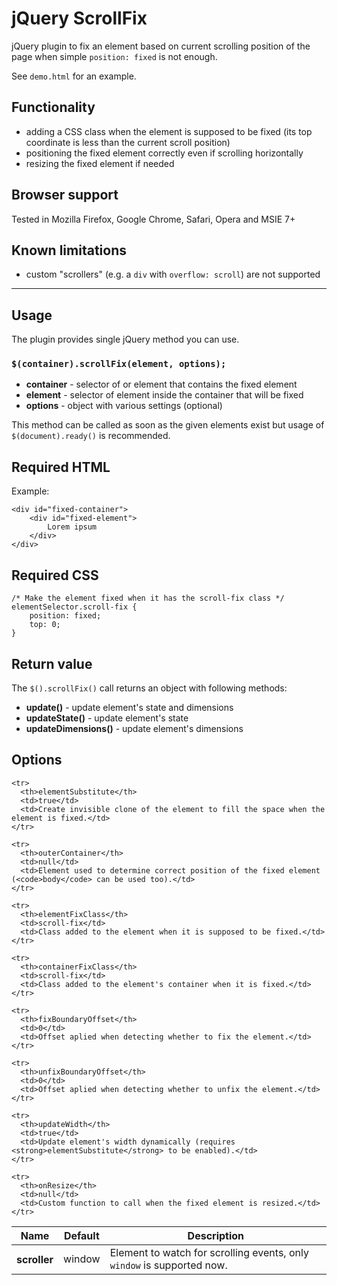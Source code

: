 # jQuery ScrollFix

jQuery plugin to fix an element based on current scrolling position of the page when simple `position: fixed` is not enough.

See `demo.html` for an example.

## Functionality

- adding a CSS class when the element is supposed to be fixed (its top coordinate is less than the current scroll position)
- positioning the fixed element correctly even if scrolling horizontally
- resizing the fixed element if needed

## Browser support

Tested in Mozilla Firefox, Google Chrome, Safari, Opera and MSIE 7+

## Known limitations

- custom "scrollers" (e.g. a `div` with `overflow: scroll`) are not supported


----------


## Usage

The plugin provides single jQuery method you can use.

### `$(container).scrollFix(element, options);`

- **container** - selector of or element that contains the fixed element
- **element** - selector of element inside the container that will be fixed
- **options** - object with various settings (optional)

This method can be called as soon as the given elements exist but usage of `$(document).ready()` is recommended.

## Required HTML

Example:

    <div id="fixed-container">
        <div id="fixed-element">
            Lorem ipsum
        </div>
    </div>

## Required CSS

    /* Make the element fixed when it has the scroll-fix class */
    elementSelector.scroll-fix {
        position: fixed;
        top: 0;
    }

## Return value

The `$().scrollFix()` call returns an object with following methods:

- **update()** - update element's state and dimensions
- **updateState()** - update element's state
- **updateDimensions()** - update element's dimensions

## Options

<table>
  <thead>
    <tr>
      <th>Name</th>
      <th>Default</th>
      <th>Description</th>
    </tr>
  </thead>

  <tbody>
    <tr>
      <th>scroller</th>
      <td>window</td>
      <td>Element to watch for scrolling events, only <code>window</code> is supported now.</td>
    </tr>

    <tr>
      <th>elementSubstitute</th>
      <td>true</td>
      <td>Create invisible clone of the element to fill the space when the element is fixed.</td>
    </tr>

    <tr>
      <th>outerContainer</th>
      <td>null</td>
      <td>Element used to determine correct position of the fixed element (<code>body</code> can be used too).</td>
    </tr>

    <tr>
      <th>elementFixClass</th>
      <td>scroll-fix</td>
      <td>Class added to the element when it is supposed to be fixed.</td>
    </tr>

    <tr>
      <th>containerFixClass</th>
      <td>scroll-fix</td>
      <td>Class added to the element's container when it is fixed.</td>
    </tr>

    <tr>
      <th>fixBoundaryOffset</th>
      <td>0</td>
      <td>Offset aplied when detecting whether to fix the element.</td>
    </tr>

    <tr>
      <th>unfixBoundaryOffset</th>
      <td>0</td>
      <td>Offset aplied when detecting whether to unfix the element.</td>
    </tr>

    <tr>
      <th>updateWidth</th>
      <td>true</td>
      <td>Update element's width dynamically (requires <strong>elementSubstitute</strong> to be enabled).</td>
    </tr>

    <tr>
      <th>onResize</th>
      <td>null</td>
      <td>Custom function to call when the fixed element is resized.</td>
    </tr>
  </tbody>
</table>

